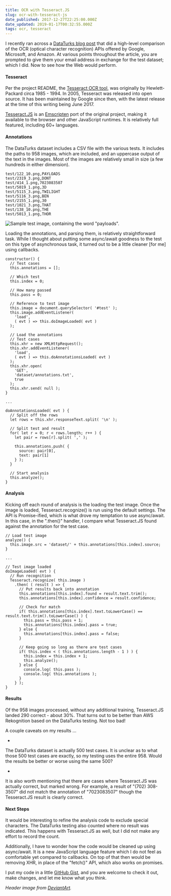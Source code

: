 ```yaml
---
title: OCR with Tesseract.JS
slug: ocr-with-tesseract-js
date_published: 2017-12-27T22:25:00.000Z
date_updated: 2019-01-17T00:32:55.000Z
tags: ocr, tesseract
---
```


I recently ran across a [DataTurks blog post](https://dataturks.com/blog/compare-image-text-recognition-apis.php) that did a high-level comparison of the OCR (optical character recognition) APIs offered by Google, Microsoft, and Amazon. At various points throughout the article, you are prompted to give them your email address in exchange for the test dataset; which I did. Now to see how the Web would perform.

#### Tesseract

Per the project README, the [Tesseract OCR tool](https://github.com/tesseract-ocr/tesseract), was originally by Hewlett-Packard circa 1985 - 1994. In 2005, Tesseract was released into open source. It has been maintained by Google since then, with the latest release at the time of this writing being June 2017.

[Tesseract.JS](https://github.com/naptha/tesseract.js#tesseractjs) is an [Emscripten](https://github.com/kripken/emscripten) port of the original project, making it available to the browser and other JavaScript runtimes. It is relatively full featured, including 60+ languages.

#### Annotations

The DataTurks dataset includes a CSV file with the various tests. It includes the paths to 958 images, which are included, and an uppercase output of the text in the images. Most of the images are relatively small in size (a few hundreds in either dimension).

    test/122_10.png,PAYLOADS
    test/2319_3.png,DONT
    test/414_1.png,7023083507
    test/5019_1.png,3D
    test/5115_3.png,TWILIGHT
    test/5116_3.png,BEN
    test/2155_1.png,30
    test/1021_3.png,THAT
    test/138_10.png,THE
    test/5013_1.png,THOR
    

![Sample test image, containing the word &quot;payloads&quot;.](http://images.kevinhoyt.com/payloads.ocr.png)

Loading the annotations, and parsing them, is relatively straightforward task. While I thought about putting some async/await goodness to the test on this type of asynchronous task, it turned out to be a little cleaner [for me] using callbacks.

    constructor() {
      // Test cases
      this.annotations = [];
    
      // Which test
      this.index = 0;
    
      // How many passed
      this.pass = 0;
    
      // Reference to test image
      this.image = document.querySelector( '#test' );
      this.image.addEventListener( 
        'load', 
        ( evt ) => this.doImageLoaded( evt ) 
      );
    
      // Load the annotations
      // Test cases
      this.xhr = new XMLHttpRequest();
      this.xhr.addEventListener( 
        'load', 
        ( evt ) => this.doAnnotationsLoaded( evt ) 
      );
      this.xhr.open( 
        'GET', 
        'dataset/annotations.txt', 
        true 
      );
      this.xhr.send( null );
    }
    
    ...
    
    doAnnotationsLoaded( evt ) {
      // Split off the rows
      let rows = this.xhr.responseText.split( '\n' );
    
      // Split test and result
      for( let r = 0; r < rows.length; r++ ) {
        let pair = rows[r].split( ',' );
    
        this.annotations.push( {
          source: pair[0],
          text: pair[1]
        } );
      }
    
      // Start analysis
      this.analyze();
    }
    

#### Analysis

Kicking off each round of analysis is the loading the test image. Once the image is loaded, Tesseract.recognize() is run using the default settings. The API is Promise-ified, which is what drove my temptation to use async/await. In this case, in the ".then()" handler, I compare what Tesseract.JS found against the annotation for the test case.

    // Load test image
    analyze() {
      this.image.src = 'dataset/' + this.annotations[this.index].source;
    }
    
    ...
    
    // Test image loaded
    doImageLoaded( evt ) {
      // Run recognition
      Tesseract.recognize( this.image )
        .then( ( result ) => {
          // Put results back into annotation
          this.annotations[this.index].found = result.text.trim();
          this.annotations[this.index].confidence = result.confidence;
    
          // Check for match
          if( this.annotations[this.index].text.toLowerCase() == result.text.trim().toLowerCase() ) {
            this.pass = this.pass + 1;
            this.annotations[this.index].pass = true;
          } else {
            this.annotations[this.index].pass = false;
          }
    
          // Keep going so long as there are test cases
          if( this.index < ( this.annotations.length - 1 ) ) {
            this.index = this.index + 1;
            this.analyze();
          } else {
            console.log( this.pass );
            console.log( this.annotations );
          }
        } );
    }
    

#### Results

Of the 958 images processed, without any additional training, Tesseract.JS landed 290 correct - about 30%. That turns out to be better than AWS Rekognition based on the DataTurks testing. Not too bad!

A couple caveats on my results ...

- 
The DataTurks dataset is actually 500 test cases. It is unclear as to what those 500 test cases are exactly, so my testing uses the entire 958. Would the results be better or worse using the same 500?

- 
It is also worth mentioning that there are cases where Tesseract.JS was actually correct, but marked wrong. For example, a result of "(702) 308-3507" did not match the annotation of "7023083507" though the Tesseract.JS result is clearly correct.

#### Next Steps

It would be interesting to refine the analysis code to exclude special characters. The DataTurks testing also counted where no result was indicated. This happens with Tesseract.JS as well, but I did not make any effort to record the count.

Additionally, I have to wonder how the code would be cleaned up using async/await. It is a new JavaScript language feature which I do not feel as comfortable yet compared to callbacks. On top of that then would be removing XHR, in place of the "fetch()" API, which also works on promises.

I put my code in a little [GitHub Gist](https://gist.github.com/krhoyt/573ee665a921e952c51863a761943266), and you are welcome to check it out, make changes, and let me know what you think.

*Header image from [DeviantArt](https://stak1073.deviantart.com/art/Loki-Tesseract-338237561).*
